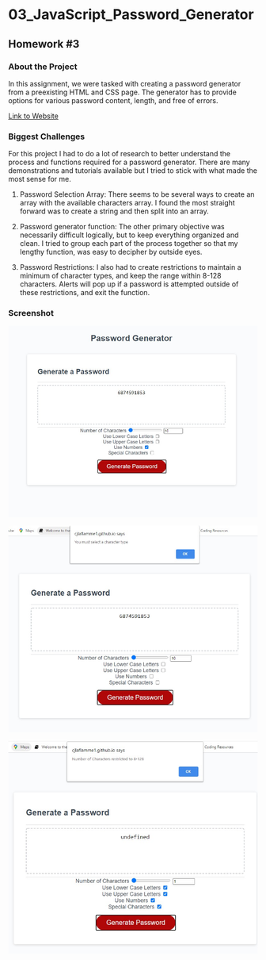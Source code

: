 # 03_JavaScript_Password_Generator

## Homework #3

### About the Project

In this assignment, we were tasked with creating a password generator from a preexisting HTML and CSS page.  The generator has to provide options for various password content, length, and free of errors. 

[Link to Website](https://cjlaflamme1.github.io/03_JavaScript_Password_Generator/)

### Biggest Challenges

For this project I had to do a lot of research to better understand the process and functions required for a password generator.  There are many demonstrations and tutorials available but I tried to stick with what made the most sense for me.  

1. Password Selection Array: There seems to be several ways to create an array with the available characters array.  I found the most straight forward was to create a string and then split into an array.  

2. Password generator function: The other primary objective was necessarily difficult logically, but to keep everything organized and clean.  I tried to group each part of the process together so that my lengthy function, was easy to decipher by outside eyes.  

3. Password Restrictions: I also had to create restrictions to maintain a minimum of character types, and keep the range within 8-128 characters.  Alerts will pop up if a password is attempted outside of these restrictions, and exit the function.  

### Screenshot

![Webpage Example Image](WebsiteScreenShot.jpg)

![Error message Example Image](ErrorExample1.jpg)

![Error message example image 2](ErrorExample2.jpg)
